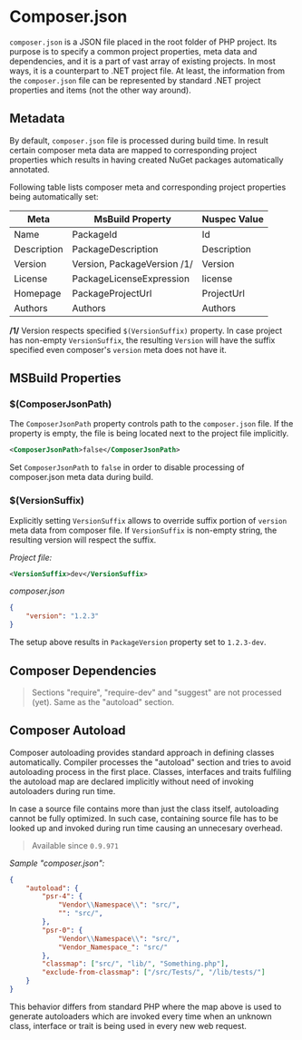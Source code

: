 # Composer.json

`composer.json` is a JSON file placed in the root folder of PHP project. Its purpose is to specify a common project properties, meta data and dependencies, and it is a part of vast array of existing projects. In most ways, it is a counterpart to .NET project file. At least, the information from the `composer.json` file can be represented by standard .NET project properties and items (not the other way around).

## Metadata

By default, `composer.json` file is processed during build time. In result certain composer meta data are mapped to corresponding project properties which results in having created NuGet packages automatically annotated.

Following table lists composer meta and corresponding project properties being automatically set:

Meta | MsBuild Property | Nuspec Value
---  | --- | ---
Name | PackageId | Id
Description | PackageDescription | Description
Version | Version, PackageVersion /1/ | Version
License | PackageLicenseExpression | license
Homepage | PackageProjectUrl | ProjectUrl
Authors | Authors | Authors

**/1/** Version respects specified `$(VersionSuffix)` property. In case project has non-empty `VersionSuffix`, the resulting `Version` will have the suffix specified even composer's `version` meta does not have it.

## MSBuild Properties

### $(ComposerJsonPath)

The `ComposerJsonPath` property controls path to the `composer.json` file. If the property is empty, the file is being located next to the project file implicitly.

```xml
<ComposerJsonPath>false</ComposerJsonPath>
```

Set `ComposerJsonPath` to `false` in order to disable processing of composer.json meta data during build.

### $(VersionSuffix)

Explicitly setting `VersionSuffix` allows to override suffix portion of `version` meta data from composer file. If `VersionSuffix` is non-empty string, the resulting version will respect the suffix.

*Project file:*
```xml
<VersionSuffix>dev</VersionSuffix>
```

*composer.json*
```json
{
    "version": "1.2.3"
}
```

The setup above results in `PackageVersion` property set to `1.2.3-dev`.

## Composer Dependencies

> Sections "require", "require-dev" and "suggest" are not processed (yet). Same as the "autoload" section.

## Composer Autoload

Composer autoloading provides standard approach in defining classes automatically. Compiler processes the "autoload" section and tries to avoid autoloading process in the first place. Classes, interfaces and traits fulfiling the autoload map are declared implicitly without need of invoking autoloaders during run time.

In case a source file contains more than just the class itself, autoloading cannot be fully optimized. In such case, containing source file has to be looked up and invoked during run time causing an unnecesary overhead.

> Available since `0.9.971`

*Sample "composer.json":*
```json
{
    "autoload": {
        "psr-4": {
            "Vendor\\Namespace\\": "src/",
            "": "src/",
        },
        "psr-0": {
            "Vendor\\Namespace\\": "src/",
            "Vendor_Namespace_": "src/"
        },
        "classmap": ["src/", "lib/", "Something.php"],
        "exclude-from-classmap": ["/src/Tests/", "/lib/tests/"]
    }
}
```

This behavior differs from standard PHP where the map above is used to generate autoloaders which are invoked every time when an unknown class, interface or trait is being used in every new web request.
